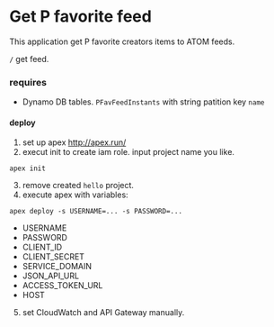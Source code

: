 # Get P favorite feed

This application get P favorite creators items to ATOM feeds.

`/` get feed.

### requires

* Dynamo DB tables.
`PFavFeedInstants` with string patition key `name`

#### deploy

1. set up apex http://apex.run/
2. execut init to create iam role. input project name you like.
```
apex init
```
3. remove created `hello` project.
4. execute apex with variables:
```
apex deploy -s USERNAME=... -s PASSWORD=...
```
* USERNAME
* PASSWORD
* CLIENT_ID
* CLIENT_SECRET
* SERVICE_DOMAIN
* JSON_API_URL
* ACCESS_TOKEN_URL
* HOST
5. set CloudWatch and API Gateway manually.

